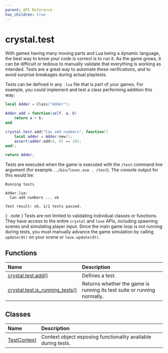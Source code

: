 ```yaml
---
parent: API Reference
has_children: true
---
```


# crystal.test

With games having many moving parts and Lua being a dynamic language, the best way to know your code is correct is to run it. As the game grows, it can be difficult or tedious to manually validate that everything is working as intended. Tests are a great way to automate these verifications, and to avoid surprise breakages during actual playtests.

Tests can be defined in any `.lua` file that is part of your games. For example, you could implement and test a class performing addition this way:

```lua
local Adder = Class("Adder");

Adder.add = function(self, a, b)
	return a + b;
end

crystal.test.add("Can add numbers", function()
	local adder = Adder:new();
	assert(adder:add(4, 6) == 10);
end);

return Adder;
```

Tests are executed when the game is executed with the `/test` command line argument (for example `../bin/lovec.exe . /test`). The console output for this would be:

```
Running tests

Adder.lua:
  Can add numbers ... ok

Test result: ok. 1/1 tests passed.
```

{: .note }
Tests are not limited to validating individual classes or functions. They have access to the entire `crystal` and `love` APIs, including spawning scenes and simulating player input. Since the main game loop is not running during tests, you must manually advance the game simulation by calling `update(dt)` on your scene or `love.update(dt)`.

## Functions

| Name                                                | Description                                                             |
| :-------------------------------------------------- | :---------------------------------------------------------------------- |
| [crystal.test.add()](add)                           | Defines a test.                                                         |
| [crystal.test.is_running_tests()](is_running_tests) | Returns whether the game is running its test suite or running normally. |

## Classes

| Name                        | Description                                                   |
| :-------------------------- | :------------------------------------------------------------ |
| [TestContext](test_context) | Context object exposing functionality available during tests. |
